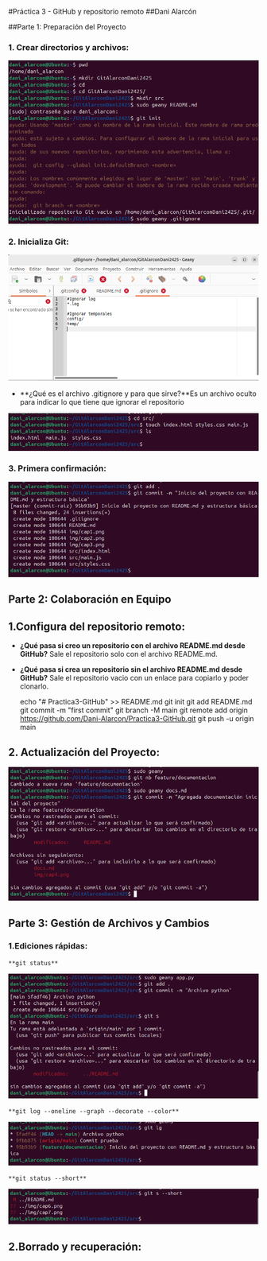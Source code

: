 #Práctica 3 - GitHub y repositorio remoto
##Dani Alarcón

##Parte 1: Preparación del Proyecto

### 1. Crear directorios y archivos:

![ex1](./img/cap1.png)

### 2. Inicializa Git:

![ex1-2](./img/cap2.png)

- **¿Qué es el archivo .gitignore y para que sirve?**Es un archivo oculto para indicar lo que tiene que ignorar el repositorio

![e1-3](./img/cap3.png)

### 3. Primera confirmación:

![ex1-4](./img/cap4.png)

## Parte 2: Colaboración en Equipo

## 1.Configura del repositorio remoto:

- **¿Qué pasa si creo un repositorio con el archivo README.md desde GitHub?** Sale el repositorio solo con el archivo README.md.
- **¿Qué pasa si crea un repositorio sin el archivo README.md desde GitHub?** Sale el repositorio vacio con un enlace para copiarlo y poder clonarlo.

	echo "# Practica3-GitHub" >> README.md
	git init
	git add README.md
	git commit -m "first commit"
	git branch -M main
	git remote add origin https://github.com/Dani-Alarcon/Practica3-GitHub.git
	git push -u origin main

## 2. Actualización del Proyecto:

![ex2-1](./img/cap5.png)

## Parte 3: Gestión de Archivos y Cambios

### 1.Ediciones rápidas:

	**git status**
![ex3-1](./img/cap6.png)

	**git log --oneline --graph --decorate --color**
![ex3-2](./img/cap7.png)

	**git status --short**
![ex3-3](./img/cap8.png)

## 2.Borrado y recuperación:
